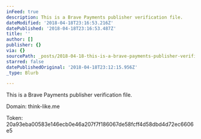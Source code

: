 ```yaml
---
inFeed: true
description: This is a Brave Payments publisher verification file.
dateModified: '2018-04-18T23:16:53.216Z'
datePublished: '2018-04-18T23:16:53.487Z'
title: ''
author: []
publisher: {}
via: {}
sourcePath: _posts/2018-04-18-this-is-a-brave-payments-publisher-verification-file.md
starred: false
datePublishedOriginal: '2018-04-18T23:12:15.956Z'
_type: Blurb

---
```

This is a Brave Payments publisher verification file.

Domain: think-like.me

Token: 20a93eba00583e146ecb0e46a207f7f186067de58fcff4d58dbd4d72ec6606e5